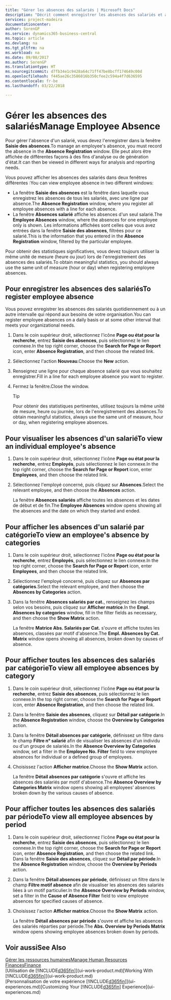 ```yaml
---
title: "Gérer les absences des salariés | Microsoft Docs"
description: "Décrit comment enregistrer les absences des salariés et analyser les statistiques d'indisponibilité."
services: project-madeira
documentationcenter: 
author: SorenGP
ms.service: dynamics365-business-central
ms.topic: article
ms.devlang: na
ms.tgt_pltfrm: na
ms.workload: na
ms.date: 09/08/2017
ms.author: SorenGP
ms.translationtype: HT
ms.sourcegitcommit: d7fb34e1c9428a64c71ff47be8bcff174649c00d
ms.openlocfilehash: f445ae26c3586016b350cfee2c594a4f7d636595
ms.contentlocale: fr-be
ms.lasthandoff: 03/22/2018

---
```

# <a name="manage-employee-absence"></a><span data-ttu-id="16fdd-103">Gérer les absences des salariés</span><span class="sxs-lookup"><span data-stu-id="16fdd-103">Manage Employee Absence</span></span>
<span data-ttu-id="16fdd-104">Pour gérer l'absence d'un salarié, vous devez l'enregistrer dans la fenêtre **Saisie des absences**.</span><span class="sxs-lookup"><span data-stu-id="16fdd-104">To manage an employee's absence, you must record the absence in the **Absence Registration** window.</span></span> <span data-ttu-id="16fdd-105">Elle peut alors être affichée de différentes façons à des fins d'analyse ou de génération d'état.</span><span class="sxs-lookup"><span data-stu-id="16fdd-105">It can then be viewed in different ways for analysis and reporting needs.</span></span>

<span data-ttu-id="16fdd-106">Vous pouvez afficher les absences des salariés dans deux fenêtres différentes :</span><span class="sxs-lookup"><span data-stu-id="16fdd-106">You can view employee absence in two different windows:</span></span>

* <span data-ttu-id="16fdd-107">La fenêtre **Saisie des absences** est la fenêtre dans laquelle vous enregistrez les absences de tous les salariés, avec une ligne par absence.</span><span class="sxs-lookup"><span data-stu-id="16fdd-107">The **Absence Registration** window, where you register all employee absences with a line for each absence.</span></span>
* <span data-ttu-id="16fdd-108">La fenêtre **Absences salarié** affiche les absences d'un seul salarié.</span><span class="sxs-lookup"><span data-stu-id="16fdd-108">The **Employee Absences** window, where the absences for one employee only is shown.</span></span> <span data-ttu-id="16fdd-109">Les informations affichées sont celles que vous avez entrées dans la fenêtre **Saisie des absences**, filtrées pour ce salarié.</span><span class="sxs-lookup"><span data-stu-id="16fdd-109">This is the information that you entered in the **Absence Registration** window, filtered by the particular employee.</span></span>

<span data-ttu-id="16fdd-110">Pour obtenir des statistiques significatives, vous devez toujours utiliser la même unité de mesure (heure ou jour) lors de l'enregistrement des absences des salariés.</span><span class="sxs-lookup"><span data-stu-id="16fdd-110">To obtain meaningful statistics, you should always use the same unit of measure (hour or day) when registering employee absences.</span></span>

## <a name="to-register-employee-absence"></a><span data-ttu-id="16fdd-111">Pour enregistrer les absences des salariés</span><span class="sxs-lookup"><span data-stu-id="16fdd-111">To register employee absence</span></span>
<span data-ttu-id="16fdd-112">Vous pouvez enregistrer les absences des salariés quotidiennement ou à un autre intervalle qui répond aux besoins de votre organisation.</span><span class="sxs-lookup"><span data-stu-id="16fdd-112">You can register employee absences on a daily basis or at some other interval that meets your organizational needs.</span></span>

1. <span data-ttu-id="16fdd-113">Dans le coin supérieur droit, sélectionnez l'icône **Page ou état pour la recherche**, entrez **Saisie des absences**, puis sélectionnez le lien connexe.</span><span class="sxs-lookup"><span data-stu-id="16fdd-113">In the top right corner, choose the **Search for Page or Report** icon, enter **Absence Registration**, and then choose the related link.</span></span>
2. <span data-ttu-id="16fdd-114">Sélectionnez l'action **Nouveau**.</span><span class="sxs-lookup"><span data-stu-id="16fdd-114">Choose the **New** action.</span></span>
3. <span data-ttu-id="16fdd-115">Renseignez une ligne pour chaque absence salarié que vous souhaitez enregistrer.</span><span class="sxs-lookup"><span data-stu-id="16fdd-115">Fill in a line for each employee absence you want to register.</span></span>
4. <span data-ttu-id="16fdd-116">Fermez la fenêtre.</span><span class="sxs-lookup"><span data-stu-id="16fdd-116">Close the window.</span></span>

    > [!Tip]
    > <span data-ttu-id="16fdd-117">Pour obtenir des statistiques pertinentes, utilisez toujours la même unité de mesure, heure ou journée, lors de l'enregistrement des absences.</span><span class="sxs-lookup"><span data-stu-id="16fdd-117">To obtain meaningful statistics, always use the same unit of measure, hour or day, when registering employee absences.</span></span>

## <a name="to-view-an-individual-employees-absence"></a><span data-ttu-id="16fdd-118">Pour visualiser les absences d'un salarié</span><span class="sxs-lookup"><span data-stu-id="16fdd-118">To view an individual employee's absence</span></span>
1. <span data-ttu-id="16fdd-119">Dans le coin supérieur droit, sélectionnez l'icône **Page ou état pour la recherche**, entrez **Employés**, puis sélectionnez le lien connexe.</span><span class="sxs-lookup"><span data-stu-id="16fdd-119">In the top right corner, choose the **Search for Page or Report** icon, enter **Employees**, and then choose the related link.</span></span>
2. <span data-ttu-id="16fdd-120">Sélectionnez l'employé concerné, puis cliquez sur **Absences**.</span><span class="sxs-lookup"><span data-stu-id="16fdd-120">Select the relevant employee, and then choose the **Absences** action.</span></span>

    <span data-ttu-id="16fdd-121">La fenêtre **Absences salariés** affiche toutes les absences et les dates de début et de fin.</span><span class="sxs-lookup"><span data-stu-id="16fdd-121">The **Employee Absences** window opens showing all the absences and the date on which they started and ended.</span></span>

## <a name="to-view-an-employees-absence-by-categories"></a><span data-ttu-id="16fdd-122">Pour afficher les absences d'un salarié par catégorie</span><span class="sxs-lookup"><span data-stu-id="16fdd-122">To view an employee's absence by categories</span></span>
1. <span data-ttu-id="16fdd-123">Dans le coin supérieur droit, sélectionnez l'icône **Page ou état pour la recherche**, entrez **Employés**, puis sélectionnez le lien connexe.</span><span class="sxs-lookup"><span data-stu-id="16fdd-123">In the top right corner, choose the **Search for Page or Report** icon, enter **Employees**, and then choose the related link.</span></span>
2. <span data-ttu-id="16fdd-124">Sélectionnez l'employé concerné, puis cliquez sur **Absences par catégories**.</span><span class="sxs-lookup"><span data-stu-id="16fdd-124">Select the relevant employee, and then choose the **Absences by Categories** action.</span></span>
3. <span data-ttu-id="16fdd-125">Dans la fenêtre **Absences salariés par cat.**, renseignez les champs selon vos besoins, puis cliquez sur **Afficher matrice**.</span><span class="sxs-lookup"><span data-stu-id="16fdd-125">In the **Empl. Absences by categories** window, fill in the filter fields as necessary, and then choose the **Show Matrix** action.</span></span>

    <span data-ttu-id="16fdd-126">La fenêtre **Matrice Abs. Salariés par Cat.** s'ouvre et affiche toutes les absences, classées par motif d'absence.</span><span class="sxs-lookup"><span data-stu-id="16fdd-126">The **Empl. Absences by Cat. Matrix** window opens showing all absences, broken down by causes of absence.</span></span>

## <a name="to-view-all-employee-absences-by-category"></a><span data-ttu-id="16fdd-127">Pour afficher toutes les absences des salariés par catégorie</span><span class="sxs-lookup"><span data-stu-id="16fdd-127">To view all employee absences by category</span></span>
1. <span data-ttu-id="16fdd-128">Dans le coin supérieur droit, sélectionnez l'icône **Page ou état pour la recherche**, entrez **Saisie des absences**, puis sélectionnez le lien connexe.</span><span class="sxs-lookup"><span data-stu-id="16fdd-128">In the top right corner, choose the **Search for Page or Report** icon, enter **Absence Registration**, and then choose the related link.</span></span>
2. <span data-ttu-id="16fdd-129">Dans la fenêtre **Saisie des absences**, cliquez sur **Détail par catégorie**.</span><span class="sxs-lookup"><span data-stu-id="16fdd-129">In the **Absence Registration** window, choose the **Overview by Categories** action.</span></span>
3. <span data-ttu-id="16fdd-130">Dans la fenêtre **Détail absences par catégorie**, définissez un filtre dans le champ **Filtre n° salarié** afin de visualiser les absences d'un individu ou d'un groupe de salariés.</span><span class="sxs-lookup"><span data-stu-id="16fdd-130">In the **Absence Overview by Categories** window, set a filter in the **Employee No. Filter** field to view employee absences for individual or a defined group of employees.</span></span>
4. <span data-ttu-id="16fdd-131">Choisissez l'action **Afficher matrice**.</span><span class="sxs-lookup"><span data-stu-id="16fdd-131">Choose the **Show Matrix** action.</span></span>

    <span data-ttu-id="16fdd-132">La fenêtre **Détail absences par catégorie** s'ouvre et affiche les absences des salariés par motif d'absence.</span><span class="sxs-lookup"><span data-stu-id="16fdd-132">The **Absence Overview by Categories Matrix** window opens showing all employees’ absences broken down by the various causes of absence.</span></span>

## <a name="to-view-all-employee-absences-by-period"></a><span data-ttu-id="16fdd-133">Pour afficher toutes les absences des salariés par période</span><span class="sxs-lookup"><span data-stu-id="16fdd-133">To view all employee absences by period</span></span>
1. <span data-ttu-id="16fdd-134">Dans le coin supérieur droit, sélectionnez l'icône **Page ou état pour la recherche**, entrez **Saisie des absences**, puis sélectionnez le lien connexe.</span><span class="sxs-lookup"><span data-stu-id="16fdd-134">In the top right corner, choose the **Search for Page or Report** icon, enter **Absence Registration**, and then choose the related link.</span></span>
   <span data-ttu-id="16fdd-135">Dans la fenêtre **Saisie des absences**, cliquez sur **Détail par période**.</span><span class="sxs-lookup"><span data-stu-id="16fdd-135">In the **Absence Registration** window, choose the **Overview by Periods** action.</span></span>
2. <span data-ttu-id="16fdd-136">Dans la fenêtre **Détail absences par période**, définissez un filtre dans le champ **Filtre motif absence** afin de visualiser les absences des salariés liées à un motif particulier.</span><span class="sxs-lookup"><span data-stu-id="16fdd-136">In the **Absence Overview by Periods** window, set a filter in the **Cause of Absence Filter** field to view employee absences for specified causes of absence.</span></span>
3. <span data-ttu-id="16fdd-137">Choisissez l'action **Afficher matrice**.</span><span class="sxs-lookup"><span data-stu-id="16fdd-137">Choose the **Show Matrix** action.</span></span>

    <span data-ttu-id="16fdd-138">La fenêtre **Détail absences par période** s'ouvre et affiche les absences des salariés réparties par période.</span><span class="sxs-lookup"><span data-stu-id="16fdd-138">The **Abs. Overview by Periods Matrix** window opens showing employee absences broken down by periods.</span></span>

## <a name="see-also"></a><span data-ttu-id="16fdd-139">Voir aussi</span><span class="sxs-lookup"><span data-stu-id="16fdd-139">See Also</span></span>
[<span data-ttu-id="16fdd-140">Gérer les ressources humaines</span><span class="sxs-lookup"><span data-stu-id="16fdd-140">Manage Human Resources</span></span>](hr-manage-human-resources.md)  
[<span data-ttu-id="16fdd-141">Finances</span><span class="sxs-lookup"><span data-stu-id="16fdd-141">Finance</span></span>](finance.md)  
<span data-ttu-id="16fdd-142">[Utilisation de [!INCLUDE[d365fin](includes/d365fin_md.md)]](ui-work-product.md)</span><span class="sxs-lookup"><span data-stu-id="16fdd-142">[Working With [!INCLUDE[d365fin](includes/d365fin_md.md)]](ui-work-product.md)</span></span>  
<span data-ttu-id="16fdd-143">[Personnalisation de votre expérience [!INCLUDE[d365fin](includes/d365fin_md.md)]](ui-experiences.md)</span><span class="sxs-lookup"><span data-stu-id="16fdd-143">[Customizing Your [!INCLUDE[d365fin](includes/d365fin_md.md)] Experience](ui-experiences.md)</span></span>

